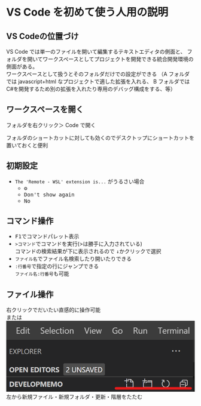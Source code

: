 # VS Code を初めて使う人用の説明

## VS Codeの位置づけ

VS Code では単一のファイルを開いて編集するテキストエディタの側面と、
フォルダを開いてワークスペースとしてプロジェクトを開発できる統合開発環境の側面がある。  
ワークスペースとして扱うとそのフォルダだけでの設定ができる
（A フォルダでは javascript+html なプロジェクトで適した拡張を入れる、
B フォルダでは C#を開発するため別の拡張を入れたり専用のデバッグ構成をする、等）

## ワークスペースを開く
フォルダを右クリック＞ Code で開く

フォルダのショートカットに対しても効くのでデスクトップにショートカットを置いておくと便利

## 初期設定

- `The 'Remote - WSL' extension is...` がうるさい場合
  - <kbd>⚙</kbd>
  - <kbd>Don't show again</kbd>
  - <kbd>No</kbd>

## コマンド操作

- <kbd>F1</kbd>でコマンドパレット表示
- `>コマンド`でコマンドを実行(>は勝手に入力されている)  
  コマンドの検索結果が下に表示されるので <kbd>↓</kbd>かクリックで選択
- `ファイル名`でファイル名検索したり開いたりできる
- `:行番号`で指定の行にジャンプできる  
  `ファイル名:行番号`も可能

## ファイル操作

右クリックでだいたい直感的に操作可能  
または
![alt](img/explorer-buttons.png)
左から新規ファイル・新規フォルダ・更新・階層をたたむ